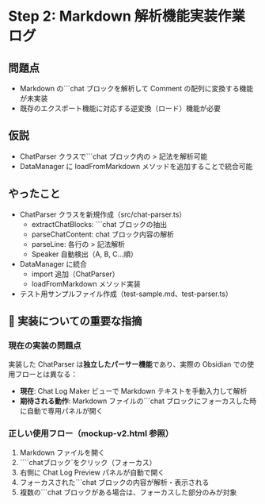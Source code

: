 # Step 2: Markdown 解析機能実装作業ログ

## 問題点

- Markdown の```chat ブロックを解析して Comment の配列に変換する機能が未実装
- 既存のエクスポート機能に対応する逆変換（ロード）機能が必要

## 仮説

- ChatParser クラスで```chat ブロック内の > 記法を解析可能
- DataManager に loadFromMarkdown メソッドを追加することで統合可能

## やったこと

- ChatParser クラスを新規作成（src/chat-parser.ts）
  - extractChatBlocks: ```chat ブロックの抽出
  - parseChatContent: chat ブロック内容の解析
  - parseLine: 各行の > 記法解析
  - Speaker 自動検出（A, B, C...順）
- DataManager に統合
  - import 追加（ChatParser）
  - loadFromMarkdown メソッド実装
- テスト用サンプルファイル作成（test-sample.md、test-parser.ts）

## 📝 実装についての重要な指摘

### 現在の実装の問題点

実装した ChatParser は**独立したパーサー機能**であり、実際の Obsidian での使用フローとは異なる：

- **現在**: Chat Log Maker ビューで Markdown テキストを手動入力して解析
- **期待される動作**: Markdown ファイルの```chat ブロックにフォーカスした時に自動で専用パネルが開く

### 正しい使用フロー（mockup-v2.html 参照）

1. Markdown ファイルを開く
2. ````chatブロック`をクリック（フォーカス）
3. 右側に Chat Log Preview パネルが自動で開く
4. フォーカスされた```chat ブロックの内容が解析・表示される
5. 複数の```chat ブロックがある場合は、フォーカスした部分のみが対象
